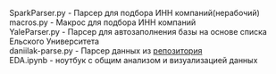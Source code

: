 SparkParser.py - Парсер для подбора ИНН компаний(нерабочий) <br />
macros.py - Макрос для подбора ИНН компаний <br />
YaleParser.py - Парсер для автозаполнения базы на основе списка Ельского Университета <br />
daniilak-parse.py - Парсер данных из [репозитория](https://github.com/daniilak/left-russia)<br />
EDA.ipynb - ноутбук с общим анализом и визуализацией данных
